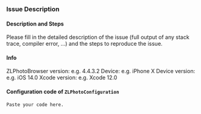 ### Issue Description

#### Description and Steps

Please fill in the detailed description of the issue (full output of any stack trace, compiler error, ...) and the steps to reproduce the issue.

#### Info
   ZLPhotoBrowser version:  e.g. 4.4.3.2
   Device:  e.g. iPhone X
   Device version:  e.g. iOS 14.0
   Xcode version:  e.g. Xcode 12.0

#### Configuration code of `ZLPhotoConfiguration`

   ```
   Paste your code here.
   ```

